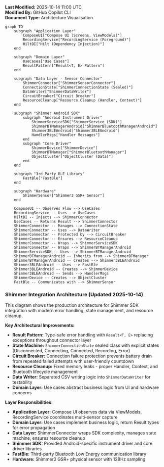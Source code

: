 **Last Modified:** 2025-10-14 11:00 UTC  
**Modified By:** GitHub Copilot CLI  
**Document Type:** Architecture Visualisation

```mermaid
graph TD
    subgraph "Application Layer"
        ComposeUI["Compose UI (Screens, ViewModels)"]
        RecordingService["RecordingService (Foreground)"]
        HiltDI["Hilt (Dependency Injection)"]
    end

    subgraph "Domain Layer"
        UseCases["Use Cases"]
        ResultPattern["Result<T, E> Pattern"]
    end

    subgraph "Data Layer - Sensor Connector"
        ShimmerConnector["ShimmerSensorConnector"]
        ConnectionState["ShimmerConnectionState (Sealed)"]
        DataWriter["ShimmerDataWriter"]
        CircuitBreaker["Circuit Breaker"]
        ResourceCleanup["Resource Cleanup (Handler, Context)"]
    end

    subgraph "Shimmer Android SDK"
        subgraph "Android Instrument Driver"
            ShimmerServiceSDK["ShimmerService (SDK)"]
            ShimmerBTManagerAndroid["ShimmerBluetoothManagerAndroid"]
            Shimmer3BLEAndroid["Shimmer3BLEAndroid"]
            HandlerMsgs["Handler Messages"]
        end
        subgraph "Core Driver"
            ShimmerDevice["ShimmerDevice"]
            ShimmerBTManager["ShimmerBluetoothManager"]
            ObjectCluster["ObjectCluster (Data)"]
        end
    end

    subgraph "3rd Party BLE Library"
        FastBle["FastBle"]
    end

    subgraph "Hardware"
        ShimmerSensor["Shimmer3 GSR+ Sensor"]
    end

    ComposeUI -- Observes Flow --> UseCases
    RecordingService -- Uses --> UseCases
    HiltDI -- Injects --> ShimmerConnector
    UseCases -- Returns Result --> ShimmerConnector
    ShimmerConnector -- Manages --> ConnectionState
    ShimmerConnector -- Uses --> DataWriter
    ShimmerConnector -- Protected by --> CircuitBreaker
    ShimmerConnector -- Ensures --> ResourceCleanup
    ShimmerConnector -- Wraps --> ShimmerServiceSDK
    ShimmerConnector -- Wraps --> ShimmerBTManagerAndroid
    ShimmerServiceSDK -- Uses --> ShimmerBTManagerAndroid
    ShimmerBTManagerAndroid -- Inherits from --> ShimmerBTManager
    ShimmerBTManagerAndroid -- Creates --> Shimmer3BLEAndroid
    Shimmer3BLEAndroid -- Uses --> FastBle
    Shimmer3BLEAndroid -- Creates --> ShimmerDevice
    Shimmer3BLEAndroid -- Sends --> HandlerMsgs
    ShimmerDevice -- Creates --> ObjectCluster
    FastBle -- Communicates with --> ShimmerSensor
```

### Shimmer Integration Architecture (Updated 2025-10-14)

This diagram shows the production architecture for Shimmer SDK integration with modern error handling, state management, and resource cleanup.

**Key Architectural Improvements:**

- **Result Pattern:** Type-safe error handling with `Result<T, E>` replacing exceptions throughout connector layer
- **State Machine:** `ShimmerConnectionState` sealed class with explicit states (Disconnected, Connecting, Connected, Recording, Error)
- **Circuit Breaker:** Connection failure protection prevents battery drain from repeated failed attempts with user-friendly countdown
- **Resource Cleanup:** Fixed memory leaks - proper Handler, Context, and Bluetooth lifecycle management
- **Data Writer:** Separated CSV writing logic into `ShimmerDataWriter` for testability
- **Domain Layer:** Use cases abstract business logic from UI and hardware concerns

**Layer Responsibilities:**

- **Application Layer:** Compose UI observes data via ViewModels, RecordingService coordinates multi-sensor capture
- **Domain Layer:** Use cases implement business logic, return Result types for error propagation
- **Data Layer:** ShimmerConnector wraps SDK complexity, manages state machine, ensures resource cleanup
- **Shimmer SDK:** Provided Android-specific instrument driver and core driver libraries
- **FastBle:** Third-party Bluetooth Low Energy communication library
- **Hardware:** Shimmer3 GSR+ physical sensor with 128Hz sampling
